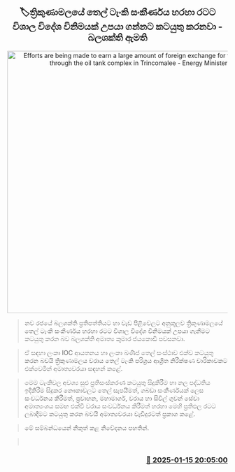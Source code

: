 <p align='center'><b><h2 align='center' title='Efforts are being made to earn a large amount of foreign exchange for the country through the oil tank complex in Trincomalee - Energy Minister'>🏷ත්‍රිකුණාමලයේ තෙල් ටැංකි සංකීර්ණය හරහා රටට විශාල විදේශ විනිමයක් උපයා ගන්නට කටයුතු කරනවා - බලශක්ති ඇමති</h2></b></p>
<p align='center'><img src='https://helakuru.sgp1.cdn.digitaloceanspaces.com/esana/images/lib/kumara-jayakodi-minister-yy.jpg' width='600' alt='Efforts are being made to earn a large amount of foreign exchange for the country through the oil tank complex in Trincomalee - Energy Minister'></p>

> නව රජයේ බලශක්ති ප්‍රතිපත්තියට හා වැඩ පිළිවෙලට අනුකූලව ත්‍රිකුණාමලයේ තෙල් ටැංකි සංකීර්ණය හරහා රටට විශාල විදේශ විනිමයක් උපයා ගැනීමට කටයුතු කරන බව බලශක්ති අමාත්‍ය කුමාර ජයකොඩි පවසනවා.

> ඒ සඳහා ලංකා IOC ආයතනය හා ලංකා ඛණිජ තෙල් සංස්ථාව එක්ව කටයුතු කරන බවයි ත්‍රිකුණාමලය වරාය තෙල් ටැංකි පරිශ්‍රය ආශ්‍රිත නිරීක්ෂණ චාරිකාවකට එක්වෙමින් අමාත්‍යවරයා සඳහන් කළේ.

> මෙම ටැංකිවල අවශ්‍ය සුළු ප්‍රතිසංස්කරණ කටයුතු සිදුකිරීම හා නල පද්ධතිය ඉදිකිරීම සිදුකර නෞකාවලට තෙල් සැපයීමත්, ගබඩා සංකීර්ණයක් ලෙස සංවර්ධනය කිරීමත්, ප්‍රවාහන, මහාමාර්ග, වරාය හා සිවිල් ගුවන් සේවා අමාත්‍යංශය සමඟ එක්වී වරාය සංවර්ධනය කිරීමත් හරහා මෙහි ප්‍රතිඵල රටට ලබාදීමට කටයුතු කරන බවයි අමාත්‍යවරයා වැඩිදුරටත් ප්‍රකාශ කළේ.

> මේ සම්බන්ධයෙන් නිකුත් කළ නිවේදනය පහතින්.

>  



<h3 align='right'><a href='https://www.helakuru.lk/esana/p/106594/'>📅 2025-01-15 20:05:00</a></h3>
